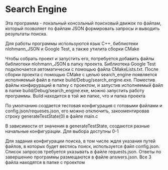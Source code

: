 # Search Engine
Эта программа - локальный консольный поисковый движок по файлам, который позволяет по файлам JSON формировать запросы и выводить результаты поиска.

Для работы программы используются язык С++, библиотеки nlohmann_JSON и Google Test, а также утилита сборки CMake

Чтобы собрать проект и запустить его, потребуется добавить файлы библиотеки nlohmann_JSON в папку проекта. Библиотека Google Test подключается автоматически с помощью файла CMakeLists.txt. После сборки проекта с помощью CMake с целью search_engine появляется исполняемый файл в папке build/Debug/search_engine.exe. Поместив файлы конфирураций в папку с проектом, и запустив исполняемый файл в папке build/Debug/search_engine.exe, можно запустить работу программы. Build находится в той же папке, что и папка проекта

По умолчанию создается тестовая конфигурация с готовыми файлами и config.json/requeses.json, его можно отключить, закооментировав строку generateTestState(0) в файле main.c

В зависимости от значения в generateTestState, создаются разные начальные конфигурации. Для выбора доступны 0-1

Для задания конфигурации поиска, в том числе ждля указания путей файлов, в которых будет вестись поиск, используется файл config.json. Список запросов требуется указывать в файле requests.json. Ответы по завершению программы размещаются в файле answers.json. Все 3 файла находятся в папке с проектом
